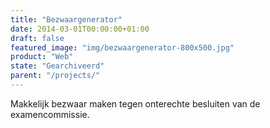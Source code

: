 ```yaml
---
title: "Bezwaargenerator"
date: 2014-03-01T00:00:00+01:00
draft: false
featured_image: "img/bezwaargenerator-800x500.jpg"
product: "Web"
state: "Gearchiveerd"
parent: "/projects/"
---
```


Makkelijk bezwaar maken tegen onterechte besluiten van de examencommissie.
